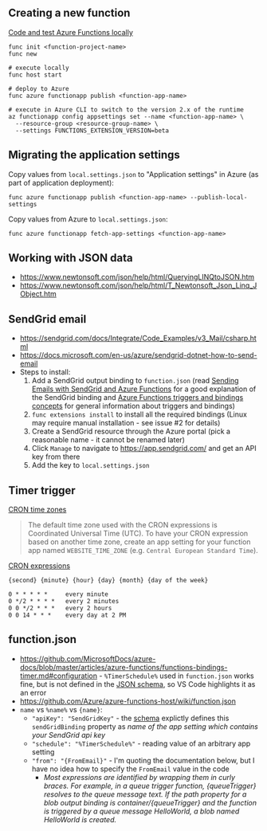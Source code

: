 ## Creating a new function

[Code and test Azure Functions locally](https://docs.microsoft.com/en-us/azure/azure-functions/functions-run-local)

    func init <function-project-name>
    func new

    # execute locally
    func host start

    # deploy to Azure
    func azure functionapp publish <function-app-name>

    # execute in Azure CLI to switch to the version 2.x of the runtime
    az functionapp config appsettings set --name <function-app-name> \
      --resource-group <resource-group-name> \
      --settings FUNCTIONS_EXTENSION_VERSION=beta

## Migrating the application settings

Copy values from `local.settings.json` to "Application settings" in Azure (as part of application deployment):

    func azure functionapp publish <function-app-name> --publish-local-settings

Copy values from Azure to `local.settings.json`:

    func azure functionapp fetch-app-settings <function-app-name>

## Working with JSON data

 - https://www.newtonsoft.com/json/help/html/QueryingLINQtoJSON.htm
 - https://www.newtonsoft.com/json/help/html/T_Newtonsoft_Json_Linq_JObject.htm

## SendGrid email

 - https://sendgrid.com/docs/Integrate/Code_Examples/v3_Mail/csharp.html
 - https://docs.microsoft.com/en-us/azure/sendgrid-dotnet-how-to-send-email
 - Steps to install:
   1. Add a SendGrid output binding to `function.json` (read
      [Sending Emails with SendGrid and Azure Functions](http://markheath.net/post/sending-emails-sendgrid-azure-functions)
      for a good explanation of the SendGrid binding and 
      [Azure Functions triggers and bindings concepts](https://docs.microsoft.com/en-us/azure/azure-functions/functions-triggers-bindings)
      for general information about triggers and bindings)
   2. `func extensions install` to install all the required bindings (Linux may require manual installation - see issue #2 for details)
   3. Create a SendGrid resource through the Azure portal (pick a reasonable 
      name - it cannot be renamed later)
   4. Click `Manage` to navigate to https://app.sendgrid.com/ and get an API key from there
   5. Add the key to `local.settings.json`

## Timer trigger

[CRON time zones](https://docs.microsoft.com/en-us/azure/azure-functions/functions-bindings-timer#cron-time-zones)

> The default time zone used with the CRON expressions is Coordinated Universal Time (UTC). 
> To have your CRON expression based on another time zone, create an app setting for your 
> function app named `WEBSITE_TIME_ZONE` (e.g. `Central European Standard Time`). 

[CRON expressions](https://codehollow.com/2017/02/azure-functions-time-trigger-cron-cheat-sheet/)

    {second} {minute} {hour} {day} {month} {day of the week}

    0 * * * * * 	every minute
    0 */2 * * * * 	every 2 minutes
    0 0 */2 * * *   every 2 hours
    0 0 14 * * * 	every day at 2 PM

## function.json

 - https://github.com/MicrosoftDocs/azure-docs/blob/master/articles/azure-functions/functions-bindings-timer.md#configuration - `%TimerSchedule%` 
   used in `function.json` works fine, but is not defined in the [JSON schema](http://json.schemastore.org/function), so VS Code highlights it
   as an error
 - https://github.com/Azure/azure-functions-host/wiki/function.json
 - `name` vs `%name%` vs `{name}`:
   - `"apiKey": "SendGridKey"` - the [schema](http://json.schemastore.org/function) explictly defines this `sendGridBinding` property as
     _name of the app setting which contains your SendGrid api key_
   - `"schedule": "%TimerSchedule%"` - reading value of an arbitrary app setting
   - `"from": "{FromEmail}"` - I'm quoting the documentation below, but I have no idea how to specify the `FromEmail` value in the code
     - _Most expressions are identified by wrapping them in curly braces. For example, in a queue trigger function, {queueTrigger} resolves to the queue message text. If the path property for a blob output binding is container/{queueTrigger} and the function is triggered by a queue message HelloWorld, a blob named HelloWorld is created._
